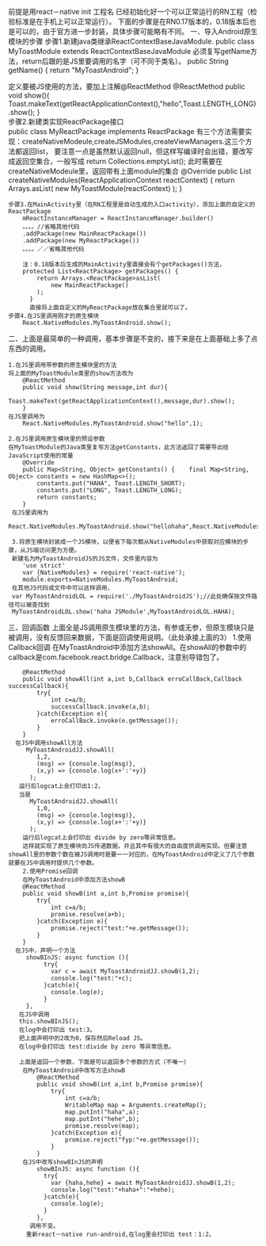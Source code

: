 前提是用react－native init 工程名 已经初始化好一个可以正常运行的RN工程（检验标准是在手机上可以正常运行）。
下面的步骤是在RN0.17版本的，0.18版本后也是可以的，由于官方进一步封装，具体步骤可能略有不同。
一、导入Android原生模块的步骤
        步骤1.新建java类继承ReactContextBaseJavaModule.
      public class MyToastModule extends ReactContextBaseJavaModule
  必须复写getName方法，return后跟的是JS里要调用的名字（可不同于类名）。
      public String getName() {
        return "MyToastAndroid";
       }
       
   定义要被JS使用的方法，要加上注解@ReactMethod
       @ReactMethod
        public void show(){
            Toast.makeText(getReactApplicationContext(),"hello",Toast.LENGTH_LONG).show();
        }   
        步骤2.新建类实现ReactPackage接口            
            public class MyReactPackage  implements ReactPackage
   有三个方法需要实现：createNativeModeule,createJSModules,createViewManagers.这三个方法都返回list，
   要注意一点是虽然默认返回null，但这样写编译时会出错，要改写成返回空集合，一般写成
       return Collections.emptyList();
   此时需要在createNativeModeule里，返回带有上面module的集合
       @Override
        public List<NativeModule> createNativeModules(ReactApplicationContext reactContext) {
            return Arrays.<NativeModule>asList(
                    new MyToastModule(reactContext)
            );
        }
        
    步骤3.在MainActivity里（在RN工程里是自动生成的入口activity），添加上面的自定义的ReactPackage
        mReactInstanceManager = ReactInstanceManager.builder()
        。。。。//省略其他代码
        .addPackage(new MainReactPackage())
        .addPackage(new MyReactPackage())
        。。。。／／省略其他代码
        
        注：0.18版本后生成的MainActivity里直接会有个getPackages()方法，
        protected List<ReactPackage> getPackages() {
            return Arrays.<ReactPackage>asList(
                new MainReactPackage()
            );
          }
          直接将上面自定义的MyReactPackage放在集合里就可以了。
    步骤4.在JS里调用刚才的原生模块
        React.NativeModules.MyToastAndroid.show();
  
  二、上面是最简单的一种调用，基本步骤是不变的，接下来是在上面基础上多了点东西的调用。
  
    1.在JS里调用带参数的原生模块里的方法
    将上面的MyToastModule类里的show方法改为
        @ReactMethod
        public void show(String message,int dur){
             Toast.makeText(getReactApplicationContext(),message,dur).show();
        }          
    在JS里调用为
        React.NativeModules.MyToastAndroid.show("hello",1);
        
    2.在JS里调用原生模块里的预设参数
    在MyToastModule的Java类里复写方法getConstants，此方法返回了需要导出给JavaScript使用的常量
        @Override
        public Map<String, Object> getConstants() {    final Map<String, Object> constants = new HashMap<>();
            constants.put("HAHA", Toast.LENGTH_SHORT);
            constants.put("LONG", Toast.LENGTH_LONG);    
            return constants;
        }
     在JS里调用为
         React.NativeModules.MyToastAndroid.show("hellohaha",React.NativeModules.MyToastAndroid.HAHA);
      
     3.将原生模块封装成一个JS模块，以便省下每次都从NativeModules中获取对应模块的步骤，从JS端访问更为方便。
     新建名为MyToastAndroidJS的JS文件，文件里内容为
        'use strict'
        var {NativeModules} = require('react-native');
        module.exports=NativeModules.MyToastAndroid;
     在其他JS代码或文件中可以这样调用，
     var MyToastAndroidLOL = require('./MyToastAndroidJS');//此处确保按文件路径可以被查找到
     MyToastAndroidLOL.show('haha JSModule',MyToastAndroidLOL.HAHA);
     
 三、回调函数
     上面全是JS调用原生模块里的方法，有参或无参，但原生模块只是被调用，没有反馈回来数据，下面是回调使用说明。（此处承接上面的3）
     1.使用Callback回调
     在MyToastAndroid中添加方法showAll。在showAll的参数中的callback是com.facebook.react.bridge.Callback，注意别导错包了。
     
        @ReactMethod
        public void showAll(int a,int b,Callback erroCallBack,Callback successCallback){
            try{
                int c=a/b;
                successCallback.invoke(a,b);
            }catch(Exception e){
                erroCallBack.invoke(e.getMessage());
            }
        }
      在JS中调用showAll方法 
         MyToastAndroidJJ.showAll(
            1,2,
            (msg) => {console.log(msg)},
            (x,y) => {console.log(x+':'+y)}
          );
       运行后logcat上会打印出1:2，
       当是
          MyToastAndroidJJ.showAll(
            1,0,
            (msg) => {console.log(msg)},
            (x,y) => {console.log(x+':'+y)}
          );
        运行后logcat上会打印出 divide by zero等异常信息。
        这样就实现了原生模块向JS传递数据，并且其中有很大的自由度供调用实现。但要注意showAll里的参数个数在被JS调用时是要一一对应的，在MyToastAndroid中定义了几个参数就要在JS中调用时提供几个参数。
        2.使用Promise回调
        在MyToastAndroid中添加方法showB
        @ReactMethod        
        public void showB(int a,int b,Promise promise){
            try{
                int c=a/b;
                promise.resolve(a+b);
            }catch(Exception e){
                promise.reject("test:"+e.getMessage());
            }
        }
      在JS中，声明一个方法
         showBInJS: async function (){
              try{
                var c = await MyToastAndroidJJ.showB(1,2);
                console.log("test:"+c);
              }catch(e){
                console.log(e);
              }
         },
       在JS中调用
       this.showBInJS();
       在log中会打印出 test:3。
       把上面声明中的2改为0，保存然后Reload JS。
       在log中会打印出 test:divide by zero 等异常信息。
       
       上面是返回一个参数，下面是可以返回多个参数的方式（不唯一）
        在MyToastAndroid中改写方法showB
            @ReactMethod
            public void showB(int a,int b,Promise promise){
                try{
                    int c=a/b;
                    WritableMap map = Arguments.createMap();
                    map.putInt("haha",a);
                    map.putInt("hehe",b);
                    promise.resolve(map);
                }catch(Exception e){
                    promise.reject("fyp:"+e.getMessage());
                }
            }
        在JS中改写showBInJS的声明
            showBInJS: async function (){
              try{
                var {haha,hehe} = await MyToastAndroidJJ.showB(1,2);
                console.log("test:"+haha+":"+hehe);
              }catch(e){
                console.log(e);
              }
            },
          调用不变。
         重新react－native run-android,在log里会打印出 test：1:2。











